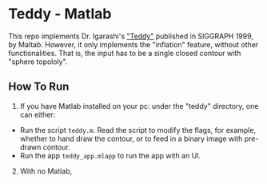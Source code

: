 # Teddy - Matlab
This repo implements Dr. Igarashi's ["Teddy"](https://www-ui.is.s.u-tokyo.ac.jp/~takeo/teddy/teddy.htm) published in SIGGRAPH 1999, by Maltab. However, it only implements the "inflation" feature, without other functionalities. That is, the input has to be a single closed contour with "sphere topololy".

## How To Run
1. If you have Matlab installed on your pc: under the "teddy" directory, one can either:
  - Run the script `teddy.m`. Read the script to modify the flags, for example, whether to hand draw the contour, or to feed in a binary image with pre-drawn contour.
  - Run the app `teddy_app.mlapp` to run the app with an UI.
2. With no Matlab, 
   


